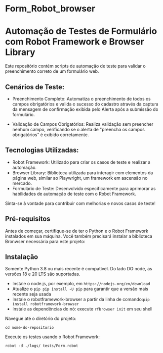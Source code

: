 # Form_Robot_browser

# Automação de Testes de Formulário com Robot Framework e Browser Library
Este repositório contém scripts de automação de teste para validar o preenchimento correto de um formulário web.

## Cenários de Teste:

- Preenchimento Completo: Automatiza o preenchimento de todos os campos obrigatórios e valida o sucesso do cadastro através da captura da mensagem de confirmação exibida pelo Alerta após a submissão do formulário.

- Validação de Campos Obrigatórios: Realiza validação sem preencher nenhum campo, verificando se o alerta de "preencha os campos obrigatórios" é exibido corretamente.

## Tecnologias Utilizadas:

- Robot Framework: Utilizado para criar os casos de teste e realizar a automação.
- Browser Library: Biblioteca utilizada para interagir com elementos da página web, similar ao Playwright, um framework em ascensão no mercado.
- Formulário de Teste: Desenvolvido especificamente para aprimorar as habilidades de automação de teste com o Robot Framework.

Sinta-se à vontade para contribuir com melhorias e novos casos de teste!

## Pré-requisitos

Antes de começar, certifique-se de ter o Python e o Robot Framework instalados em sua máquina. Você também precisará instalar a biblioteca Bronwser necessária para este projeto:

## Instalação

Somente Python 3.8 ou mais recente é compatível. Do lado DO node, as versões 18 e 20 LTS são suportadas.

- Instale o node.js, por exemplo, em ``https://nodejs.org/en/download``
- Atualize o ``pip pip install -U pip``  para garantir que a versão mais recente seja usada
- Instale o robotframework-browser a partir da linha de comando:``pip install robotframework-browser``
- Instale as dependências do nó: execute ``rfbrowser init``  em seu shell
    
Navegue até o diretório do projeto:
    
    cd nome-do-repositorio

Execute os testes usando o Robot Framework:

    robot -d ./logs/ tests/Form.robot
    

